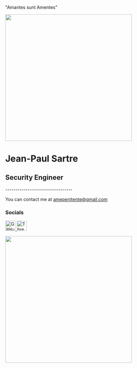 "Amantes sunt Amentes"


<div id="header" align="left">
  <img src="https://media3.giphy.com/media/v1.Y2lkPTc5MGI3NjExbXRwZzcwMnhscnBoZmpxYnVoejBpem1pNHdxODB5OWR1M21xYzBqcCZlcD12MV9pbnRlcm5hbF9naWZfYnlfaWQmY3Q9Zw/3o7TKrleZ0x89g46ru/giphy.gif" width="400"/>
</div>


 Jean-Paul Sartre
=================================

Security Engineer
-----------------

\---------------------------------


You can contact me at [amepenitente@gmail.com](mailto:amepenitente@gmail.com)


### Socials

<p align="left"> <a href="https://www.github.com/AntuanRoKantenn" target="_blank" rel="noreferrer"> <picture> <source media="(prefers-color-scheme: dark)" srcset="https://raw.githubusercontent.com/danielcranney/readme-generator/main/public/icons/socials/github-dark.svg" /> <source media="(prefers-color-scheme: light)" srcset="https://raw.githubusercontent.com/danielcranney/readme-generator/main/public/icons/socials/github.svg" /> <img src="https://raw.githubusercontent.com/danielcranney/readme-generator/main/public/icons/socials/github.svg" width="32" height="32" alt="GitHub" title="GitHub" /> </picture> </a> <a href="https://www.threads.net/@l_obsessiondelamort" target="_blank" rel="noreferrer"> <picture> <source media="(prefers-color-scheme: dark)" srcset="https://raw.githubusercontent.com/danielcranney/readme-generator/main/public/icons/socials/threads-dark.svg" /> <source media="(prefers-color-scheme: light)" srcset="https://raw.githubusercontent.com/danielcranney/readme-generator/main/public/icons/socials/threads.svg" /> <img src="https://raw.githubusercontent.com/danielcranney/readme-generator/main/public/icons/socials/threads.svg" width="32" height="32" alt="Threads" title="Threads" /> </picture> </a></p>






<div id="header" align="left">
  <img src="https://media.giphy.com/media/v1.Y2lkPWVjZjA1ZTQ3aXo5bnh0NzBvZ2sxZm1lNHpzc2s3NDA1bjYyNTc0MWRveHZ2MHN0byZlcD12MV9naWZzX3NlYXJjaCZjdD1n/3o7TKKlLdYdpKzt7aM/giphy.gif" width="400"/>
</div>
